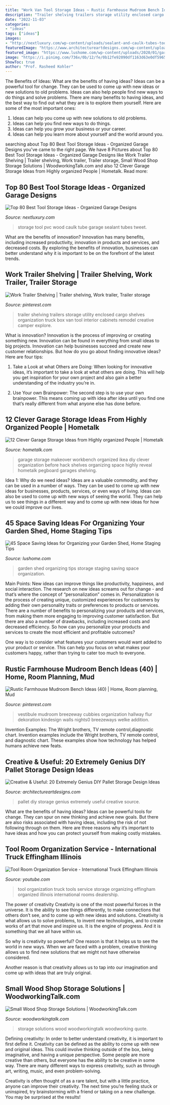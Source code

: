 ```yaml
---
title: "Work Van Tool Storage Ideas ~ Rustic Farmhouse Mudroom Bench Ideas (40)"
description: "Trailer shelving trailers storage utility enclosed cargo shelves organization truck box van tool interior cabinets remodel creative camper explore"
date: "2022-11-03"
categories:
- "ideas"
tags: ["ideas"]
images:
- "http://nextluxury.com/wp-content/uploads/sealant-and-caulk-tubes-tool-storage-ideas-made-out-of-pvc-tube-and-wood.jpg"
featuredImage: "https://www.architectureartdesigns.com/wp-content/uploads/2014/12/1716.jpg"
featured_image: "https://www.lushome.com/wp-content/uploads/2020/01/garden-shed-storage-organization-tips-36.jpg"
image: "https://i.pinimg.com/736x/0b/12/fe/0b12fe92090df1163d63e0df59656909--trailer-shelving-trailer-remodel.jpg"
ShowToc: true
author: "Prof. Rasheed Kohler"
---
```



The Benefits of Ideas: What are the benefits of having ideas?
Ideas can be a powerful tool for change. They can be used to come up with new ideas or new solutions to old problems. Ideas can also help people find new ways to do things and solve problems. There are many benefits to having ideas, and the best way to find out what they are is to explore them yourself. Here are some of the most important ones: 
1. Ideas can help you come up with new solutions to old problems.
2. Ideas can help you find new ways to do things.
3. Ideas can help you grow your business or your career.
4. Ideas can help you learn more about yourself and the world around you.

	

		
searching about Top 80 Best Tool Storage Ideas - Organized Garage Designs you've came to the right page. We have 8 Pictures about Top 80 Best Tool Storage Ideas - Organized Garage Designs like Work Trailer Shelving | Trailer shelving, Work trailer, Trailer storage, Small Wood Shop Storage Solutions | WoodworkingTalk.com and also 12 Clever Garage Storage Ideas from Highly organized People | Hometalk. Read more:
		
    
## Top 80 Best Tool Storage Ideas - Organized Garage Designs

<img loading=lazy src="http://nextluxury.com/wp-content/uploads/sealant-and-caulk-tubes-tool-storage-ideas-made-out-of-pvc-tube-and-wood.jpg" onerror="this.onerror=null;this.src='https://tse1.mm.bing.net/th?id=OIP.h8w6XyUeVnzWGXqny7YukQAAAA&amp;pid=15.1';" alt="Top 80 Best Tool Storage Ideas - Organized Garage Designs">

_Source: nextluxury.com_

>storage tool pvc wood caulk tube garage sealant tubes tweet. 

	

What are the benefits of innovation?
Innovation has many benefits, including increased productivity, innovation in products and services, and decreased costs. By exploring the benefits of innovation, businesses can better understand why it is important to be on the forefront of the latest trends.

    
## Work Trailer Shelving | Trailer Shelving, Work Trailer, Trailer Storage

<img loading=lazy src="https://i.pinimg.com/736x/0b/12/fe/0b12fe92090df1163d63e0df59656909--trailer-shelving-trailer-remodel.jpg" onerror="this.onerror=null;this.src='https://tse3.mm.bing.net/th?id=OIP.zn86YZ7b0ZwsnL95h4AMwgHaFp&amp;pid=15.1';" alt="Work Trailer Shelving | Trailer shelving, Work trailer, Trailer storage">

_Source: pinterest.com_

>trailer shelving trailers storage utility enclosed cargo shelves organization truck box van tool interior cabinets remodel creative camper explore. 

	

What is innovation?
Innovation is the process of improving or creating something new. Innovation can be found in everything from small ideas to big projects. Innovation can help businesses succeed and create new customer relationships. But how do you go about finding innovative ideas? Here are four tips:
1. Take a Look at what Others are Doing: When looking for innovative ideas, it’s important to take a look at what others are doing. This will help you get inspiration for your own project and also gain a better understanding of the industry you’re in.

2. Use Your own Brainpower: The second step is to use your own brainpower. This means coming up with idea after idea until you find one that’s really different from what anyone else has done before.


    
## 12 Clever Garage Storage Ideas From Highly Organized People | Hometalk

<img loading=lazy src="https://cdn-fastly.hometalk.com/media/2016/03/20/3319211/s-12-clever-garage-storage-ideas-from-highly-organized-people-garages-organizing-storage-ideas.jpg?size=1600x1000&amp;nocrop=1" onerror="this.onerror=null;this.src='https://tse3.mm.bing.net/th?id=OIP.kt1p76ffmX94FXrZY2YBOAHaJs&amp;pid=15.1';" alt="12 Clever Garage Storage Ideas from Highly organized People | Hometalk">

_Source: hometalk.com_

>garage storage makeover workbench organized ikea diy clever organization before hack shelves organizing space highly reveal hometalk pegboard garages shelving. 

	

Idea 1: Why do we need ideas?
Ideas are a valuable commodity, and they can be used in a number of ways. They can be used to come up with new ideas for businesses, products, services, or even ways of living. Ideas can also be used to come up with new ways of seeing the world. They can help us to see things in a different way and to come up with new ideas for how we could improve our lives.

    
## 45 Space Saving Ideas For Organizing Your Garden Shed, Home Staging Tips

<img loading=lazy src="https://www.lushome.com/wp-content/uploads/2020/01/garden-shed-storage-organization-tips-36.jpg" onerror="this.onerror=null;this.src='https://tse1.mm.bing.net/th?id=OIP.SCxR3YivKxc7gnxIIxhMGwAAAA&amp;pid=15.1';" alt="45 Space Saving Ideas for Organizing your Garden Shed, Home Staging Tips">

_Source: lushome.com_

>garden shed organizing tips storage staging saving space organization. 

	

Main Points: New ideas can improve things like productivity, happiness, and social interaction.
The research on new ideas screams out for change - and that’s where the concept of “personalization” comes in. Personalization is the process of creating unique, customized experiences for customers by adding their own personality traits or preferences to products or services.
There are a number of benefits to personalizing your products and services, from making them more engaging to improving customer satisfaction. But there are also a number of drawbacks, including increased costs and decreased efficiency. So how can you personalize your products and services to create the most efficient and profitable outcomes?

One way is to consider what features your customers would want added to your product or service. This can help you focus on what makes your customers happy, rather than trying to cater too much to everyone.

    
## Rustic Farmhouse Mudroom Bench Ideas (40) | Home, Room Planning, Mud

<img loading=lazy src="https://i.pinimg.com/736x/46/47/32/4647329f296f89e87192b349cec0400e.jpg" onerror="this.onerror=null;this.src='https://tse4.mm.bing.net/th?id=OIP.Pfrey2ckNbQmCipJcFvwZwHaLH&amp;pid=15.1';" alt="Rustic Farmhouse Mudroom Bench Ideas (40) | Home, Room planning, Mud">

_Source: pinterest.com_

>vestibule mudroom breezeway cubbies organization hallway flur dekoration kindesign walls nights0 breezeways welke addition. 

	

Invention Examples: The Wright brothers, TV remote control,diagnostic chart.
Invention examples include the Wright brothers, TV remote control, and diagnostic chart. These examples show how technology has helped humans achieve new feats.

    
## Creative &amp; Useful: 20 Extremely Genius DIY Pallet Storage Design Ideas

<img loading=lazy src="https://www.architectureartdesigns.com/wp-content/uploads/2014/12/1716.jpg" onerror="this.onerror=null;this.src='https://tse1.mm.bing.net/th?id=OIP.bxdesK2dae7ei60U0I2NyQHaO3&amp;pid=15.1';" alt="Creative &amp; Useful: 20 Extremely Genius DIY Pallet Storage Design Ideas">

_Source: architectureartdesigns.com_

>pallet diy storage genius extremely useful creative source. 

	

What are the benefits of having ideas?
Ideas can be powerful tools for change. They can spur on new thinking and achieve new goals. But there are also risks associated with having ideas, including the risk of not following through on them. Here are three reasons why it’s important to have ideas and how you can protect yourself from making costly mistakes.

    
## Tool Room Organization Service - International Truck Effingham Illinois

<img loading=lazy src="http://i.ytimg.com/vi/Trlb8oYDkZI/hqdefault.jpg" onerror="this.onerror=null;this.src='https://tse4.mm.bing.net/th?id=OIP.PGVN1f_6asg_RJlzStUOggHaFj&amp;pid=15.1';" alt="Tool Room Organization Service - International Truck Effingham Illinois">

_Source: youtube.com_

>tool organization truck tools service storage organizing effingham organized illinois international rooms dealership. 

	

The power of creativity
Creativity is one of the most powerful forces in the universe. It is the ability to see things differently, to make connections that others don’t see, and to come up with new ideas and solutions.
Creativity is what allows us to solve problems, to invent new technologies, and to create works of art that move and inspire us. It is the engine of progress. And it is something that we all have within us.

So why is creativity so powerful? One reason is that it helps us to see the world in new ways. When we are faced with a problem, creative thinking allows us to find new solutions that we might not have otherwise considered.

Another reason is that creativity allows us to tap into our imagination and come up with ideas that are truly original.

    
## Small Wood Shop Storage Solutions | WoodworkingTalk.com

<img loading=lazy src="http://www.woodworkingtalk.com/articles/wp-content/uploads/2017/10/small-storage.jpg" onerror="this.onerror=null;this.src='https://tse2.mm.bing.net/th?id=OIP.gw_rs1l7kMjCw6uFAhLJ0QHaE8&amp;pid=15.1';" alt="Small Wood Shop Storage Solutions | WoodworkingTalk.com">

_Source: woodworkingtalk.com_

>storage solutions wood woodworkingtalk woodworking quote. 

	

Defining creativity:
In order to better understand creativity, it is important to first define it. Creativity can be defined as the ability to come up with new and original ideas. This could involve thinking outside of the box, being imaginative, and having a unique perspective.
Some people are more creative than others, but everyone has the ability to be creative in some way. There are many different ways to express creativity, such as through art, writing, music, and even problem-solving.

Creativity is often thought of as a rare talent, but with a little practice, anyone can improve their creativity. The next time you’re feeling stuck or uninspired, try brainstorming with a friend or taking on a new challenge. You may be surprised at the results!

